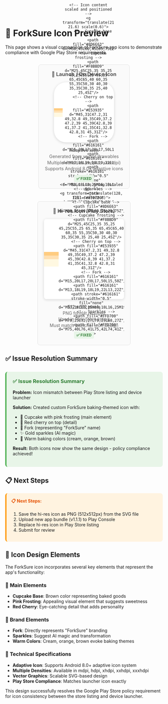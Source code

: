 # 🧁 ForkSure Icon Preview

<style>
.icon-comparison {
    display: flex;
    gap: 40px;
    justify-content: center;
    align-items: flex-start;
    flex-wrap: wrap;
    margin: 30px 0;
}
.icon-section {
    text-align: center;
    background: #fafafa;
    padding: 20px;
    border-radius: 8px;
    border: 1px solid #e0e0e0;
    max-width: 300px;
}
.icon-section h3 {
    margin-top: 0;
    color: #555;
}
.device-icon {
    width: 192px;
    height: 192px;
    border-radius: 20%;
    background: #fff;
    display: flex;
    align-items: center;
    justify-content: center;
    margin: 0 auto 15px;
    box-shadow: 0 2px 10px rgba(0,0,0,0.15);
}
.play-store-icon {
    width: 256px;
    height: 256px;
    border-radius: 8px;
    background: #fff;
    display: flex;
    align-items: center;
    justify-content: center;
    margin: 0 auto 15px;
    box-shadow: 0 2px 10px rgba(0,0,0,0.15);
}
.icon-details {
    font-size: 14px;
    color: #666;
    line-height: 1.4;
}
.status {
    display: inline-block;
    padding: 4px 8px;
    border-radius: 4px;
    font-size: 12px;
    font-weight: bold;
    margin-top: 10px;
}
.status.fixed {
    background: #e8f5e8;
    color: #2e7d32;
}
.cupcake-icon {
    width: 80%;
    height: 80%;
}
.success-section {
    margin-top: 30px;
    padding: 20px;
    background: #e8f5e8;
    border-radius: 8px;
    border-left: 4px solid #4caf50;
}
.success-heading {
    margin-top: 0;
    color: #2e7d32;
}
.next-steps-section {
    margin-top: 20px;
    padding: 15px;
    background: #fff3e0;
    border-radius: 8px;
    border-left: 4px solid #ff9800;
}
.next-steps-heading {
    margin-top: 0;
    color: #e65100;
}
</style>

This page shows a visual comparison of ForkSure app icons to demonstrate compliance with Google Play Store requirements.

<div class="icon-comparison">

<!-- Device/Launcher Icon -->
<div class="icon-section">

### 📱 Launch / On Device Icon

<div class="device-icon">
<svg class="cupcake-icon" viewBox="0 0 108 108" xmlns="http://www.w3.org/2000/svg">
    <!-- Background -->
    <rect width="108" height="108" fill="#FFF8E1"/>
    <rect width="108" height="54" fill="#FFE0B2"/>
    <rect width="108" height="27" fill="#FFCC80"/>
    
    <!-- Icon content scaled and positioned -->
    <g transform="translate(21.6, 21.6) scale(0.6)">
        <!-- Cupcake base -->
        <path fill="#8D6E63" d="M30,45L60,45L65,75L25,75Z"/>
        <!-- Cupcake frosting -->
        <path fill="#F8BBD9" d="M25,45C25,35 35,25 45,25C55,25 65,35 65,45C65,40 60,35 55,35C50,30 40,30 35,35C30,35 25,40 25,45Z"/>
        <!-- Cherry on top -->
        <path fill="#E53935" d="M45,31C47.2,31 49,32.8 49,35C49,37.2 47.2,39 45,39C42.8,39 41,37.2 41,35C41,32.8 42.8,31 45,31Z"/>
        <!-- Fork -->
        <path fill="#616161" d="M15,20L17,20L17,50L15,50Z"/>
        <path fill="#616161" d="M13,18L19,18L19,22L13,22Z"/>
        <path stroke="#616161" stroke-width="0.5" fill="none" d="M13,18L13,25M16,18L16,25M19,18L19,25"/>
        <!-- Sparkles -->
        <path fill="#FFD700" d="M70,25L72,27L70,29L68,27Z"/>
        <path fill="#FFD700" d="M75,40L76,41L75,42L74,41Z"/>
    </g>
</svg>
</div>

<div class="icon-details">
<strong>Adaptive Icon</strong><br>
Generated from vector drawables<br>
Multiple densities (mdpi to xxxhdpi)<br>
Supports Android 8.0+ adaptive icons
</div>

<div class="status fixed">✅ FIXED</div>

</div>

<!-- Play Store Hi-res Icon -->
<div class="icon-section">

### 🏪 Hi-res Icon (Play Store)

<div class="play-store-icon">
<svg class="cupcake-icon" viewBox="0 0 512 512" xmlns="http://www.w3.org/2000/svg">
    <!-- Background -->
    <rect width="512" height="512" fill="#FFF8E1"/>
    <rect width="512" height="256" fill="#FFE0B2"/>
    <rect width="512" height="128" fill="#FFCC80"/>
    
    <!-- Main icon group (scaled up) -->
    <g transform="translate(128, 128) scale(2.8)">
        <!-- Cupcake base -->
        <path fill="#8D6E63" d="M30,45L60,45L65,75L25,75Z"/>
        <!-- Cupcake frosting -->
        <path fill="#F8BBD9" d="M25,45C25,35 35,25 45,25C55,25 65,35 65,45C65,40 60,35 55,35C50,30 40,30 35,35C30,35 25,40 25,45Z"/>
        <!-- Cherry on top -->
        <path fill="#E53935" d="M45,31C47.2,31 49,32.8 49,35C49,37.2 47.2,39 45,39C42.8,39 41,37.2 41,35C41,32.8 42.8,31 45,31Z"/>
        <!-- Fork -->
        <path fill="#616161" d="M15,20L17,20L17,50L15,50Z"/>
        <path fill="#616161" d="M13,18L19,18L19,22L13,22Z"/>
        <path stroke="#616161" stroke-width="0.5" fill="none" d="M13,18L13,25M16,18L16,25M19,18L19,25"/>
        <!-- Sparkles -->
        <path fill="#FFD700" d="M70,25L72,27L70,29L68,27Z"/>
        <path fill="#FFD700" d="M75,40L76,41L75,42L74,41Z"/>
    </g>
</svg>
</div>

<div class="icon-details">
<strong>512 x 512 pixels</strong><br>
PNG format required<br>
Used in Play Store listing<br>
Must match launcher icon design
</div>

<div class="status fixed">✅ FIXED</div>

</div>

</div>

## ✅ Issue Resolution Summary

<div class="success-section">
<h3 class="success-heading">✅ Issue Resolution Summary</h3>

**Problem:** Icon mismatch between Play Store listing and device launcher

**Solution:** Created custom ForkSure baking-themed icon with:

- 🧁 Cupcake with pink frosting (main element)
- 🍒 Red cherry on top (detail)
- 🍴 Fork (representing "ForkSure" name)
- ✨ Gold sparkles (AI magic)
- 🎨 Warm baking colors (cream, orange, brown)

**Result:** Both icons now show the same design - policy compliance achieved!

</div>

## 📋 Next Steps

<div class="next-steps-section">
<h4 class="next-steps-heading">📋 Next Steps:</h4>

1. Save the hi-res icon as PNG (512x512px) from the SVG file
2. Upload new app bundle (v1.1.1) to Play Console
3. Replace hi-res icon in Play Store listing
4. Submit for review

</div>

## 🎯 Icon Design Elements

The ForkSure icon incorporates several key elements that represent the app's functionality:

### 🧁 **Main Elements**
- **Cupcake Base**: Brown color representing baked goods
- **Pink Frosting**: Appealing visual element that suggests sweetness
- **Red Cherry**: Eye-catching detail that adds personality

### 🍴 **Brand Elements**
- **Fork**: Directly represents "ForkSure" branding
- **Sparkles**: Suggest AI magic and transformation
- **Warm Colors**: Cream, orange, brown evoke baking themes

### 📱 **Technical Specifications**
- **Adaptive Icon**: Supports Android 8.0+ adaptive icon system
- **Multiple Densities**: Available in mdpi, hdpi, xhdpi, xxhdpi, xxxhdpi
- **Vector Graphics**: Scalable SVG-based design
- **Play Store Compliance**: Matches launcher icon exactly

This design successfully resolves the Google Play Store policy requirement for icon consistency between the store listing and device launcher. 
